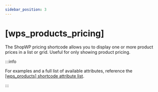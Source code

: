```yaml
---
sidebar_position: 3
---
```


# [wps_products_pricing]

The ShopWP pricing shortcode allows you to display one or more product prices in a list or grid. Useful for only showing product pricing.

:::info

For examples and a full list of available attributes, reference the [[wps_products] shortcode attribute list](/shortcodes/wps_products).

:::
